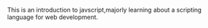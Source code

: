 This is an introduction to javscript,majorly learning about a scripting language for web development.

